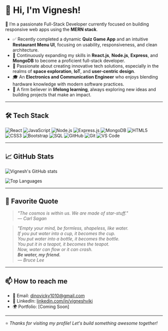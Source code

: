 # 👋 Hi, I'm Vignesh!

🚀 I’m a passionate Full-Stack Developer currently focused on building responsive web apps using the **MERN stack**.

- ✅ Recently completed a dynamic **Quiz Game App** and an intuitive **Restaurant Menu UI**, focusing on usability, responsiveness, and clean architecture.  
- 🌱 Continuously expanding my skills in **React.js**, **Node.js**, **Express**, and **MongoDB** to become a proficient full-stack developer.  
- 🚀 Passionate about creating innovative tech solutions, especially in the realms of **space exploration**, **IoT**, and **user-centric design**.  
- 🎓 An **Electronics and Communication Engineer** who enjoys blending hardware knowledge with modern software practices.  
- 🧠 A firm believer in **lifelong learning**, always exploring new ideas and building projects that make an impact.

---

## 🛠️ Tech Stack

![React](https://img.shields.io/badge/-React.js-61DAFB?style=flat&logo=react&logoColor=white)
![JavaScript](https://img.shields.io/badge/-JavaScript-F7DF1E?style=flat&logo=javascript&logoColor=black)
![Node.js](https://img.shields.io/badge/-Node.js-339933?style=flat&logo=node.js&logoColor=white)
![Express.js](https://img.shields.io/badge/-Express.js-000000?style=flat&logo=express&logoColor=white)
![MongoDB](https://img.shields.io/badge/-MongoDB-47A248?style=flat&logo=mongodb&logoColor=white)
![HTML5](https://img.shields.io/badge/-HTML5-E34F26?style=flat&logo=html5&logoColor=white)
![CSS3](https://img.shields.io/badge/-CSS3-1572B6?style=flat&logo=css3&logoColor=white)
![Bootstrap](https://img.shields.io/badge/-Bootstrap-7952B3?style=flat&logo=bootstrap&logoColor=white)
![SQL](https://img.shields.io/badge/-SQL-4479A1?style=flat&logo=mysql&logoColor=white)
![GitHub](https://img.shields.io/badge/-GitHub-181717?style=flat&logo=github&logoColor=white)
![Git](https://img.shields.io/badge/-Git-F05032?style=flat&logo=git&logoColor=white)
![VS Code](https://img.shields.io/badge/-VS%20Code-007ACC?style=flat&logo=visual-studio-code&logoColor=white)

---

## 📈 GitHub Stats

![Vignesh's GitHub stats](https://github-readme-stats.vercel.app/api?username=Vjviki&show_icons=true&theme=radical&hide=stars)

![Top Languages](https://github-readme-stats.vercel.app/api/top-langs/?username=Vjviki&layout=compact&theme=radical)

---

## 🌌 Favorite Quote
> _"The cosmos is within us. We are made of star-stuff."_  
> — *Carl Sagan*

> _"Empty your mind, be formless, shapeless, like water.  
> If you put water into a cup, it becomes the cup.  
> You put water into a bottle, it becomes the bottle.  
> You put it in a teapot, it becomes the teapot.  
> Now, water can flow or it can crash.  
> **Be water, my friend.**_  
> — *Bruce Lee*
---

## 📫 How to reach me
- 📧 Email: dinovicky1010@gmail.com
- 💼 LinkedIn: [linkedin.com/in/vigneshviki](https://linkedin.com/in/vigneshviki)
- 🌍 Portfolio: [Coming Soon]

---

⭐ *Thanks for visiting my profile! Let's build something awesome together!*

